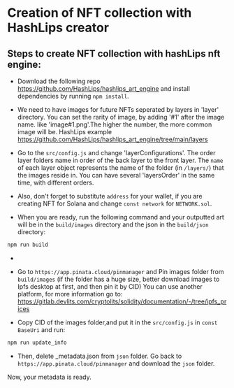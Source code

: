 # Creation of NFT collection with HashLips creator


## Steps to create NFT collection with hashLips nft engine:

- Download the following repo https://github.com/HashLips/hashlips_art_engine
  and install dependencies by running `npm install`.

- We need to have images for future NFTs seperated by layers
  in 'layer' directory.
  You can set the rarity of image, by adding '#1' after the image name.
  like 'image#1.png'.The higher the number, the more common image will be.
  HashLips example
  https://github.com/HashLips/hashlips_art_engine/tree/main/layers


- Go to the `src/config.js` and change 'layerConfigurations'. The order
  layer folders name in order of the back layer to the front layer.
  The `name` of each layer object represents the name of the folder (in `/layers/`) that the images reside in.
  You can have several 'layersOrder' in the same time, with different orders.

- Also, don't forget to substitute `address` for your wallet, if you are creating NFT for Solana
and change `const network` for  `NETWORK.sol`. 

- When you are ready, run the following command and your outputted art will be in the `build/images` directory and the json in the `build/json` directory:

```sh
npm run build
```
- 

- Go to `https://app.pinata.cloud/pinmanager` and Pin images folder 
from `build/images`
(if the folder has a huge size, better download images to Ipfs desktop at first, and then pin it by CID)
You can use another platform, for more information go to:
https://gitlab.devlits.com/cryptolits/solidity/documentation/-/tree/ipfs_prices

- Copy CID of the images folder,and put it in the `src/config.js` in `const BaseUri`
and run:
```sh
npm run update_info
```
- Then, delete _metadata.json from `json` folder. Go back to `https://app.pinata.cloud/pinmanager`
and download the `json` folder.

Now, your metadata is ready.